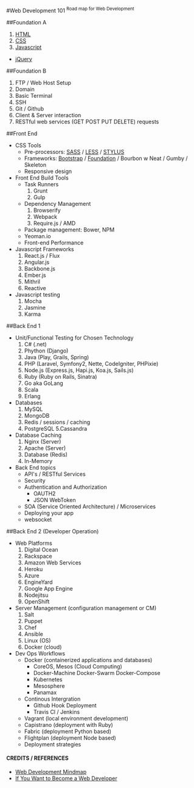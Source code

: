 #Web Development 101
<sup>Road map for Web Development</sup>

##Foundation A
1. [HTML](https://www.google.com/search?q=how+to+html&ie=utf-8&oe=utf-8#q=learn+html)
2. [CSS](https://www.google.com/search?q=how+to+html&ie=utf-8&oe=utf-8#q=learn+CSS)
3. [Javascript](https://www.javascript.com/)
  * [jQuery](https://learn.jquery.com/)

##Foundation B
1. FTP / Web Host Setup
2. Domain
3. Basic Terminal
4. SSH
5. Git / Github
6. Client & Server interaction
7. RESTful web services (GET POST PUT DELETE) requests

##Front End
- CSS Tools
  - Pre-processors: [SASS](http://sass-lang.com/) / [LESS](http://lesscss.org/) / [STYLUS](https://learnboost.github.io/stylus/)
  - Frameworks: [Bootstrap](http://getbootstrap.com/) / [Foundation](http://foundation.zurb.com/) / Bourbon w Neat / Gumby / Skeleton
  - Responsive design
- Front End Build Tools
  - Task Runners
    1. Grunt
    2. Gulp
  - Dependency Management
    1. Browserify
    2. Webpack
    3. Require.js / AMD
  - Package management: Bower, NPM
  - Yeoman.io
  - Front-end Performance
- Javascript Frameworks
  1. React.js / Flux
  2. Angular.js
  3. Backbone.js
  4. Ember.js
  5. Mithril
  6. Reactive
- Javascript testing
  1. Mocha
  2. Jasmine
  3. Karma

##Back End 1
- Unit/Functional Testing for Chosen Technology
  1. C# (.net)
  2. Phython (Django)
  3. Java (Play, Grails, Spring)
  4. PHP (Laravel, Symfony2, Nette, CodeIgniter, PHPixie)
  5. Node.js (Express.js, Hapi.js, Koa.js, Sails.js)
  6. Ruby (Ruby on Rails, Sinatra)
  7. Go aka GoLang
  8. Scala
  9. Erlang
- Databases
  1. MySQL
  2. MongoDB
  3. Redis / sessions / caching
  4. PostgreSQL
  5.Cassandra
- Database Caching
  1. Nginx (Server)
  2. Apache (Server)
  3. Database (Redis)
  4. In-Memory
- Back End topics
  - API's / RESTful Services
  - Security
  - Authentication and Authorization
    - OAUTH2
    - JSON WebToken
  - SOA (Service Oriented Architecture) / Microservices
  - Deploying your app
  - websocket

##Back End 2 (Developer Operation)
- Web Platforms
  1. Digital Ocean
  2. Rackspace
  3. Amazon Web Services
  4. Heroku
  5. Azure
  6. EngineYard
  7. Google App Engine
  8. Nodejitsu
  9. OpenShift
- Server Management (configuration management or CM)
  1. Salt
  2. Puppet
  3. Chef
  4. Ansible
  5. Linux (OS)
  6. Docker (cloud)
- Dev Ops Workflows
  - Docker (containerized applications and databases)
    - CoreOS, Mesos (Cloud Computing)
    - Docker-Machine Docker-Swarm Docker-Compose
    - Kubernetes
    - Mesosphere
    - Panamax
  - Continous Intergration
    - Github Hook Deployment
    - Travis Cl / Jenkins
  - Vagrant (local environment development)
  - Capistrano (deployment with Ruby)
  - Fabric (deployment Python based)
  - Flightplan (deployment Node based)
  - Deployment strategies


#### CREDITS / REFERENCES
- [Web Development Mindmap](https://coggle.it/diagram/52e97f8c5a143de239005d1b/56212c4e4c505e0045c0d3bda59b77e5977c2c9bd40f3fd0b451bdcf8da4aa52)
- [If You Want to Become a Web Developer](https://www.youtube.com/watch?v=pB0WvcxTbCA)
